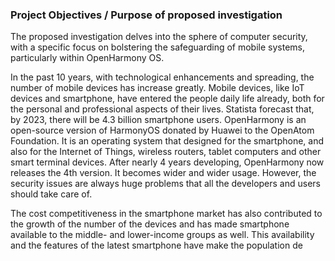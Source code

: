 ### Project Objectives / Purpose of proposed investigation

The proposed investigation delves into the sphere of computer security, with a specific focus on bolstering the safeguarding of mobile systems, particularly within OpenHarmony OS.  

In the past 10 years, with technological enhancements and spreading, the number of mobile devices has increase greatly. Mobile devices, like IoT devices and smartphone, have entered the people daily life already, both for the personal and professional aspects of their lives. Statista forecast that, by 2023, there will be 4.3 billion smartphone users. OpenHarmony is an open-source version of HarmonyOS donated by Huawei to the OpenAtom Foundation. It is an operating system that designed for the smartphone, and also for the Internet of Things, wireless routers, tablet computers and other smart terminal devices. After nearly 4 years developing, OpenHarmony now releases the 4th version. It becomes wider and wider usage. However, the security issues are always huge problems that all the developers and users should take care of.

The cost competitiveness in the smartphone market has also contributed to the growth of the number of the devices and has made smartphone available to the middle- and lower-income groups as well. This availability and the features of the latest smartphone have make the population de